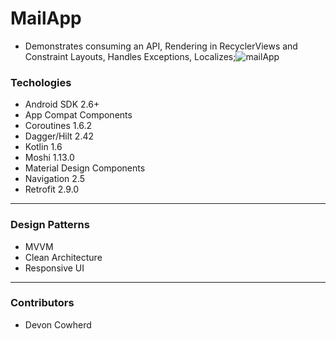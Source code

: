 # MailApp

- Demonstrates consuming an API, Rendering in RecyclerViews and Constraint Layouts, Handles Exceptions, Localizes;![mailApp](https://user-images.githubusercontent.com/71043147/178652297-97c59fa0-89f2-4b18-bb8f-720dd357d38b.gif)

###



### Techologies

- Android SDK 2.6+
- App Compat Components
- Coroutines 1.6.2
- Dagger/Hilt 2.42
- Kotlin 1.6
- Moshi 1.13.0
- Material Design Components
- Navigation 2.5
- Retrofit 2.9.0

---
### Design Patterns

- MVVM
- Clean Architecture
- Responsive UI

---

### Contributors

- Devon Cowherd
